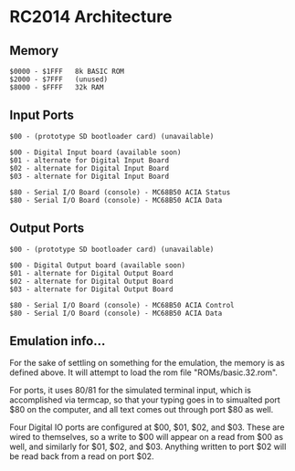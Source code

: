 # RC2014 Architecture

## Memory

    $0000 - $1FFF	8k BASIC ROM
    $2000 - $7FFF	(unused)
    $8000 - $FFFF	32k RAM

## Input Ports

    $00 - (prototype SD bootloader card) (unavailable)

    $00 - Digital Input board (available soon)
    $01 - alternate for Digital Input Board
    $02 - alternate for Digital Input Board
    $03 - alternate for Digital Input Board

    $80 - Serial I/O Board (console) - MC68B50 ACIA Status
    $80 - Serial I/O Board (console) - MC68B50 ACIA Data


## Output Ports

    $00 - (prototype SD bootloader card) (unavailable)

    $00 - Digital Output board (available soon)
    $01 - alternate for Digital Output Board
    $02 - alternate for Digital Output Board
    $03 - alternate for Digital Output Board

    $80 - Serial I/O Board (console) - MC68B50 ACIA Control
    $80 - Serial I/O Board (console) - MC68B50 ACIA Data

## Emulation info...

For the sake of settling on something for the emulation, the memory
is as defined above. It will attempt to load the rom file
"ROMs/basic.32.rom".

For ports, it uses $80/$81 for the simulated terminal input, which
is accomplished via termcap, so that your typing goes in to simualted
port $80 on the computer, and all text comes out through port $80
as well.

Four Digital IO ports are configured at $00, $01, $02, and $03.
These are wired to themselves, so a write to $00 will appear on a
read from $00 as well, and similarly for $01, $02, and $03.  Anything
written to port $02 will be read back from a read on port $02.
